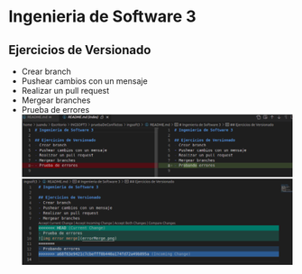 # Ingenieria de Software 3

## Ejercicios de Versionado 
- Crear branch
- Pushear cambios con un mensaje 
- Realizar un pull request
- Mergear branches
- Prueba de errores
![img error merge](errorMerge.png)
![img error merge](errorMerge2.png)
